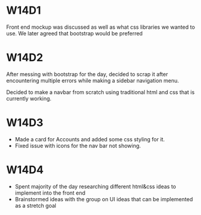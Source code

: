 # W14D1

Front end mockup was discussed as well as what css libraries
we wanted to use.
We later agreed that bootstrap would be preferred


# W14D2

After messing with bootstrap for the day, decided to scrap it after encountering multiple errors
while making a sidebar navigation menu.

Decided to make a navbar from scratch using traditional html and css that is currently working.


# W14D3

- Made a card for Accounts and added some css styling for it.
- Fixed issue with icons for the nav bar not showing.


# W14D4

- Spent majority of the day researching different html&css ideas to implement into
the front end
- Brainstormed ideas with the group on UI ideas that can be implemented as a
stretch goal
